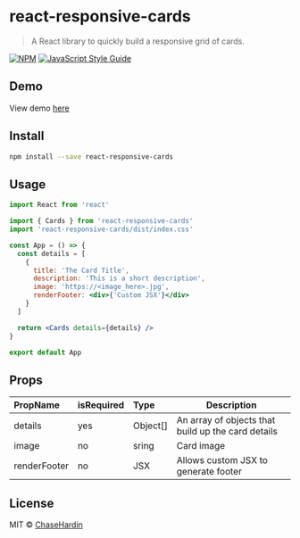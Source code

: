 # react-responsive-cards

> A React library to quickly build a responsive grid of cards.

[![NPM](http://img.shields.io/npm/v/react-responsive-cards.svg?style=for-the-badge&logo=appveyor)](https://www.npmjs.com/package/react-responsive-cards) [![JavaScript Style Guide](http://img.shields.io/badge/code_style-standard-brightgreen.svg?style=for-the-badge&logo=appveyor)](https://standardjs.com)

## Demo
View demo [here](https://chasehardin.github.io/react-responsive-cards/)

## Install

```bash
npm install --save react-responsive-cards
```

## Usage
```jsx
import React from 'react'

import { Cards } from 'react-responsive-cards'
import 'react-responsive-cards/dist/index.css'

const App = () => {
  const details = [
    {
      title: 'The Card Title',
      description: 'This is a short description',
      image: 'https://<image_here>.jpg',
      renderFooter: <div>{'Custom JSX'}</div>
    }
  ]

  return <Cards details={details} />
}

export default App
```

## Props
| PropName       | isRequired  | Type      | Description                                           |
| :------------- | :---------- | :-------- | ----------------------------------------------------- |
|  details       |    yes      | Object[]  | An array of objects that build up the card details    |  
|  image         |    no       | sring     | Card image                                            |
|  renderFooter  |    no       | JSX       | Allows custom JSX to generate footer                  | 

## License

MIT © [ChaseHardin](https://github.com/ChaseHardin)
